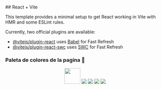<h1></h1>
## React + Vite

This template provides a minimal setup to get React working in Vite with HMR and some ESLint rules.

Currently, two official plugins are available:

- [@vitejs/plugin-react](https://github.com/vitejs/vite-plugin-react/blob/main/packages/plugin-react/README.md) uses [Babel](https://babeljs.io/) for Fast Refresh
- [@vitejs/plugin-react-swc](https://github.com/vitejs/vite-plugin-react-swc) uses [SWC](https://swc.rs/) for Fast Refresh

<h3>Paleta de colores de la pagina 🎨</h3>
<center>
    <img height="50" src="https://i.imgur.com/Oo912Da.png">
    <img src="https://i.imgur.com/Ne7Od89.png">
    <img src="https://i.imgur.com/ZX6szY9.png">
    <img src="https://i.imgur.com/bbO0o5r.png">
    <img src="https://i.imgur.com/2rJUPBO.png">
    
</center>
